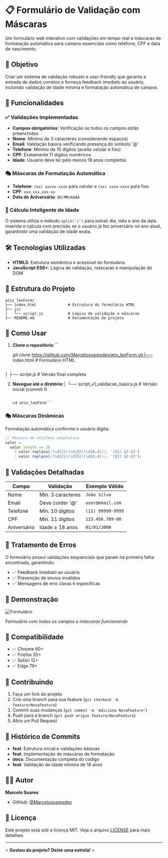 # 📋 Formulário de Validação com Máscaras

Um formulário web interativo com validações em tempo real e máscaras de formatação automática para campos essenciais como telefone, CPF e data de nascimento.

## 🎯 Objetivo

Criar um sistema de validação robusto e user-friendly que garanta a entrada de dados corretos e forneça feedback imediato ao usuário, incluindo validação de idade mínima e formatação automática de campos.

## 🚀 Funcionalidades

### ✅ Validações Implementadas

- **Campos obrigatórios**: Verificação se todos os campos estão preenchidos
- **Nome**: Mínimo de 3 caracteres (considerando espaços)
- **Email**: Validação básica verificando presença do símbolo '@'
- **Telefone**: Mínimo de 10 dígitos (aceita celular e fixo)
- **CPF**: Exatamente 11 dígitos numéricos
- **Idade**: Usuário deve ter pelo menos 18 anos completos

### 🎭 Máscaras de Formatação Automática

- **Telefone**: `(xx) xxxxx-xxxx` para celular e `(xx) xxxx-xxxx` para fixo
- **CPF**: `xxx.xxx.xxx-xx`
- **Data de Aniversário**: `DD/MM/AAAA`

### 🧮 Cálculo Inteligente de Idade

O sistema utiliza o método `split('/')` para extrair dia, mês e ano da data inserida e calcula com precisão se o usuário já fez aniversário no ano atual, garantindo uma validação de idade exata.

## 🛠️ Tecnologias Utilizadas

- **HTML5**: Estrutura semântica e acessível do formulário
- **JavaScript ES6+**: Lógica de validação, máscaras e manipulação do DOM

## 📁 Estrutura do Projeto

```
ativ_leoForm/
├── index.html              # Estrutura do formulário HTML
├── js/
│   └── script.js           # Lógica de validação e máscaras
├── README.md               # Documentação do projeto
```

## 🎯 Como Usar

1. **Clone o repositório**:```

   git clone https://github.com/Marcelosoaresdev/ativ_leoForm.git├── index.html                          # Formulário HTML

   ```├── js/

│   ├── script.js                       # Versão final completa

2. **Navegue até o diretório**:│   └── script_v1_validacao_basica.js   # Versão inicial (commit 1)

   ```bash└── README.md                           # Documentação

   cd ativ_leoForm```

### 🎭 Máscaras Dinâmicas

Formatação automática conforme o usuário digita:

```javascript
// Máscara de telefone adaptativa
valor =
  valor.length <= 10
    ? valor.replace(/(\d{2})(\d{4})(\d{0,4})/, '($1) $2-$3')
    : valor.replace(/(\d{2})(\d{5})(\d{0,4})/, '($1) $2-$3');
```

## 🔧 Validações Detalhadas

| Campo       | Validação         | Exemplo Válido    |
| ----------- | ----------------- | ----------------- |
| Nome        | Min. 3 caracteres | `João Silva`      |
| Email       | Deve conter '@'   | `user@email.com`  |
| Telefone    | Min. 10 dígitos   | `(11) 99999-9999` |
| CPF         | Min. 11 dígitos   | `123.456.789-00`  |
| Aniversário | Idade ≥ 18 anos   | `01/01/2000`      |

## 🚨 Tratamento de Erros

O formulário possui validações sequenciais que param na primeira falha encontrada, garantindo:

- ✅ Feedback imediato ao usuário
- ✅ Prevenção de envios inválidos
- ✅ Mensagens de erro claras e específicas

## 🎨 Demonstração

![Formulário](https://via.placeholder.com/600x400/2196F3/ffffff?text=Formul%C3%A1rio+de+Valida%C3%A7%C3%A3o)

_Formulário com todos os campos e máscaras funcionando_

## 📱 Compatibilidade

- ✅ Chrome 60+
- ✅ Firefox 55+
- ✅ Safari 12+
- ✅ Edge 79+

## 🤝 Contribuindo

1. Faça um fork do projeto
2. Crie uma branch para sua feature (`git checkout -b feature/NovaFeature`)
3. Commit suas mudanças (`git commit -m 'Adiciona NovaFeature'`)
4. Push para a branch (`git push origin feature/NovaFeature`)
5. Abra um Pull Request

## 📜 Histórico de Commits

- **feat**: Estrutura inicial e validações básicas
- **feat**: Implementação de máscaras de formatação
- **docs**: Documentação completa do código
- **feat**: Validação de idade mínima de 18 anos

## 👨‍💻 Autor

**Marcelo Soares**

- GitHub: [@Marcelosoaresdev](https://github.com/Marcelosoaresdev)

## 📄 Licença

Este projeto está sob a licença MIT. Veja o arquivo [LICENSE](LICENSE) para mais detalhes.

---

⭐ **Gostou do projeto? Deixe uma estrela!** ⭐
